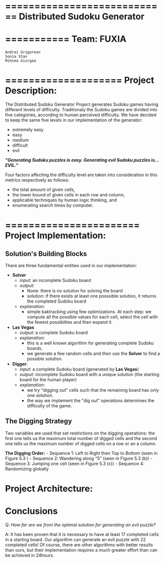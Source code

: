 ============================
Distributed Sudoku Generator
============================

===========
Team: FUXIA
===========
    Andrei Grigorean
    Sonia Stan
    Mihnea Giurgea

====================
Project Description:
====================
  The Distributed Sudoku Generator Project generates Sudoku games having different levels of difficulty. Traditionaly
the Sudoku games are divided into five categories, according to human perceived difficulty. We have decided to keep the
same five levels in our implementation of the generator:

  - extremely easy
  - easy
  - medium
  - difficult
  - evil

___"Generating Sudoku puzzles is easy. Generating evil Sudoku puzzles is... EVIL."___

Four factors affecting the difficulty level are taken into consideration in this metrics
respectively as follows:
  - the total amount of given cells,
  - the lower bound of given cells in each row and column,
  - applicable techniques by human logic thinking, and
  - enumerating search times by computer.

=======================
Project Implementation:
=======================

Solution's Building Blocks
--------------------------
There are three fundamental entities used in our implementation:
 - __Solver__
    - _input_: an incomplete Sudoku board
    - _output_:
      - None: there is no solution for solving the board
      - solution: if there exists at least one posssible solution, it returns the completed Sudoku board
    - _explanation_:
      - simple baktracking using few optimizations. At each step: we compute all the possible values for each cell,
        select the cell with the fewest possibilites and then expand it.
 - __Las Vegas__
    - _output_: a complete Sudoku board
    - _explanation_:
        - this is a well known algorithm for generating complete Sudoku boards.
        - we generate a few random cells and then use the __Solver__ to find a possible solution.
 - __Digger__:
    - _input_: a complete Sudoku board (generated by __Las Vegas__)
    - _output_: incomplete Sudoku board with a unique solution (the starting board for the human player)
    - _explanation_:
        - we try "digging out" cells such that the remaining board has only one solution.
        - the way we implement the "dig out" operations determines the difficulty of the game.


The Digging Strategy
---------------------
Two variables are used that set restrictions on the digging operations: the first one tells us the maximum total number of
digged cells and the second one tells us the maximum number of digged cells on a row or an a column.

__The Digging Order:__
    - Sequence 1: Left to Right then Top to Bottom (seen in Figure 5.3 )
    - Sequence 2: Wandering along “S” (seen in Figure 5.3 (b))
    - Sequence 3: Jumping one cell (seen in Figure 5.3 (c))
    - Sequence 4: Randomizing globally

Project Architecture:
=====================

Conclusions
===========
Q: _How far are we from the optimal solution for generating an evil puzzle?_

A: It has been proven that it is necessary to have at least 17 completed cells in a starting board. Our algorithm can
generate an evil puzzle with 22 completed cells! Of course, there are other algorithms with better
results than ours, but their implementation requires a much greater effort than can be achieved in 24hours.
